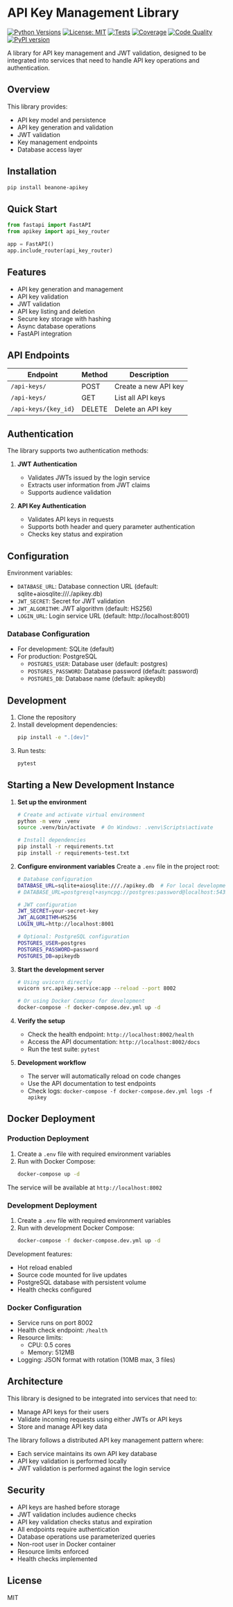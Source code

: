 # API Key Management Library

[![Python Versions](https://img.shields.io/pypi/pyversions/beanone-apikey)](https://pypi.org/project/beanone-apikey)
[![License: MIT](https://img.shields.io/badge/License-MIT-blue.svg)](LICENSE)
[![Tests](https://github.com/yourusername/apikey/actions/workflows/tests.yml/badge.svg)](https://github.com/yourusername/apikey/actions?query=workflow%3Atests)
[![Coverage](https://codecov.io/gh/yourusername/apikey/branch/main/graph/badge.svg)](https://codecov.io/gh/yourusername/apikey)
[![Code Quality](https://img.shields.io/badge/code%20style-ruff-000000)](https://github.com/astral-sh/ruff)
[![PyPI version](https://img.shields.io/pypi/v/beanone-apikey)](https://pypi.org/project/beanone-apikey)

A library for API key management and JWT validation, designed to be integrated into services that need to handle API key operations and authentication.

## Overview

This library provides:
- API key model and persistence
- API key generation and validation
- JWT validation
- Key management endpoints
- Database access layer

## Installation

```bash
pip install beanone-apikey
```

## Quick Start

```python
from fastapi import FastAPI
from apikey import api_key_router

app = FastAPI()
app.include_router(api_key_router)
```

## Features

- API key generation and management
- API key validation
- JWT validation
- API key listing and deletion
- Secure key storage with hashing
- Async database operations
- FastAPI integration

## API Endpoints

| Endpoint | Method | Description |
|----------|--------|-------------|
| `/api-keys/` | POST | Create a new API key |
| `/api-keys/` | GET | List all API keys |
| `/api-keys/{key_id}` | DELETE | Delete an API key |

## Authentication

The library supports two authentication methods:

1. **JWT Authentication**
   - Validates JWTs issued by the login service
   - Extracts user information from JWT claims
   - Supports audience validation

2. **API Key Authentication**
   - Validates API keys in requests
   - Supports both header and query parameter authentication
   - Checks key status and expiration

## Configuration

Environment variables:
- `DATABASE_URL`: Database connection URL (default: sqlite+aiosqlite:///./apikey.db)
- `JWT_SECRET`: Secret for JWT validation
- `JWT_ALGORITHM`: JWT algorithm (default: HS256)
- `LOGIN_URL`: Login service URL (default: http://localhost:8001)

### Database Configuration
- For development: SQLite (default)
- For production: PostgreSQL
  - `POSTGRES_USER`: Database user (default: postgres)
  - `POSTGRES_PASSWORD`: Database password (default: password)
  - `POSTGRES_DB`: Database name (default: apikeydb)

## Development

1. Clone the repository
2. Install development dependencies:
   ```bash
   pip install -e ".[dev]"
   ```
3. Run tests:
   ```bash
   pytest
   ```

## Starting a New Development Instance

1. **Set up the environment**
   ```bash
   # Create and activate virtual environment
   python -m venv .venv
   source .venv/bin/activate  # On Windows: .venv\Scripts\activate

   # Install dependencies
   pip install -r requirements.txt
   pip install -r requirements-test.txt
   ```

2. **Configure environment variables**
   Create a `.env` file in the project root:
   ```bash
   # Database configuration
   DATABASE_URL=sqlite+aiosqlite:///./apikey.db  # For local development
   # DATABASE_URL=postgresql+asyncpg://postgres:password@localhost:5432/apikeydb  # For PostgreSQL

   # JWT configuration
   JWT_SECRET=your-secret-key
   JWT_ALGORITHM=HS256
   LOGIN_URL=http://localhost:8001

   # Optional: PostgreSQL configuration
   POSTGRES_USER=postgres
   POSTGRES_PASSWORD=password
   POSTGRES_DB=apikeydb
   ```

3. **Start the development server**
   ```bash
   # Using uvicorn directly
   uvicorn src.apikey.service:app --reload --port 8002

   # Or using Docker Compose for development
   docker-compose -f docker-compose.dev.yml up -d
   ```

4. **Verify the setup**
   - Check the health endpoint: `http://localhost:8002/health`
   - Access the API documentation: `http://localhost:8002/docs`
   - Run the test suite: `pytest`

5. **Development workflow**
   - The server will automatically reload on code changes
   - Use the API documentation to test endpoints
   - Check logs: `docker-compose -f docker-compose.dev.yml logs -f apikey`

## Docker Deployment

### Production Deployment

1. Create a `.env` file with required environment variables
2. Run with Docker Compose:
   ```bash
   docker-compose up -d
   ```

The service will be available at `http://localhost:8002`

### Development Deployment

1. Create a `.env` file with required environment variables
2. Run with development Docker Compose:
   ```bash
   docker-compose -f docker-compose.dev.yml up -d
   ```

Development features:
- Hot reload enabled
- Source code mounted for live updates
- PostgreSQL database with persistent volume
- Health checks configured

### Docker Configuration

- Service runs on port 8002
- Health check endpoint: `/health`
- Resource limits:
  - CPU: 0.5 cores
  - Memory: 512MB
- Logging: JSON format with rotation (10MB max, 3 files)

## Architecture

This library is designed to be integrated into services that need to:
- Manage API keys for their users
- Validate incoming requests using either JWTs or API keys
- Store and manage API key data

The library follows a distributed API key management pattern where:
- Each service maintains its own API key database
- API key validation is performed locally
- JWT validation is performed against the login service

## Security

- API keys are hashed before storage
- JWT validation includes audience checks
- API key validation checks status and expiration
- All endpoints require authentication
- Database operations use parameterized queries
- Non-root user in Docker container
- Resource limits enforced
- Health checks implemented

## License

MIT
